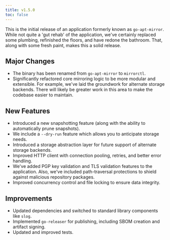 ```yaml
---
title: v1.5.0
toc: false
---
```


This is the initial release of an application formerly known as `go-apt-mirror`.
While not quite a 'gut rehab' of the application, we've certainly replaced some
plumbing, refinished the floors, and have redone the bathroom. That, along with some fresh
paint, makes this a solid release.

## Major Changes

- The binary has been renamed from `go-apt-mirror` to `mirrorctl`.
- Significantly refactored core mirroring logic to be more modular and extensible. For example,
  we've laid the groundwork for alternate storage backends. There will likely be greater work in
  this area to make the codebase easier to maintain.

## New Features

- Introduced a new snapshotting feature (along with the ability to automatically
  prune snapshots).
- We include a `--dry-run` feature which allows you to anticipate storage needs.
- Introduced a storage abstraction layer for future support of alternate storage backends.
- Improved HTTP client with connection pooling, retries, and better error handling.
- We've added PGP key validation and TLS validation features to the application. Also, we've
  included path-traversal protections to shield against malicious repository packages.
- Improved concurrency control and file locking to ensure data integrity.

## Improvements

- Updated dependencies and switched to standard library components like `slog`.
- Implemented `go-releaser` for publishing, including SBOM creation and artifact signing.
- Updated and improved tests.
